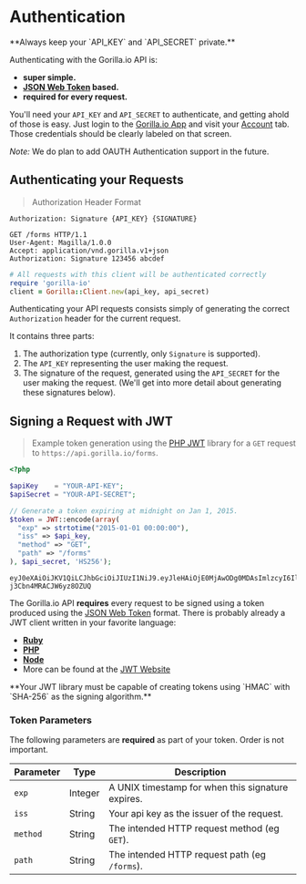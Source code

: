 # Authentication

<aside class="notice">
**Always keep your `API_KEY` and `API_SECRET` private.**
</aside>

Authenticating with the Gorilla.io API is:

* **super simple.**
* **[JSON Web Token][jwt] based.**
* **required for every request.**

You'll need your `API_KEY` and `API_SECRET` to authenticate, and getting ahold
of those is easy. Just login to the [Gorilla.io App](https://app.gorilla.io)
and visit your [Account](https://app.gorilla.io/account) tab. Those credentials
should be clearly labeled on that screen.

_Note:_ We do plan to add OAUTH Authentication support in the future.

## Authenticating your Requests

> Authorization Header Format

```
Authorization: Signature {API_KEY} {SIGNATURE}
```

```http
GET /forms HTTP/1.1
User-Agent: Magilla/1.0.0
Accept: application/vnd.gorilla.v1+json
Authorization: Signature 123456 abcdef
```

```ruby
# All requests with this client will be authenticated correctly
require 'gorilla-io'
client = Gorilla::Client.new(api_key, api_secret)
```

Authenticating your API requests consists simply of generating the correct
`Authorization` header for the current request.

It contains three parts:

1. The authorization type (currently, only `Signature` is supported).
2. The `API_KEY` representing the user making the request.
3. The signature of the request, generated using the `API_SECRET` for the user
   making the request. (We'll get into more detail about generating these
   signatures below).

## Signing a Request with JWT

> Example token generation using the [PHP JWT][jwt-php] library for a `GET`
> request to `https://api.gorilla.io/forms`.

```php
<?php

$apiKey    = "YOUR-API-KEY";
$apiSecret = "YOUR-API-SECRET";

// Generate a token expiring at midnight on Jan 1, 2015.
$token = JWT::encode(array(
  "exp" => strtotime("2015-01-01 00:00:00"),
  "iss" => $api_key,
  "method" => "GET",
  "path" => "/forms"
), $api_secret, 'HS256');
```

```
eyJ0eXAiOiJKV1QiLCJhbGciOiJIUzI1NiJ9.eyJleHAiOjE0MjAwODg0MDAsImlzcyI6IllPVVItQVBJLUtFWSIsIm1ldGhvZCI6IkdFVCIsInBhdGgiOiIvZm9ybXMifQ.n6ifGMuug2hmvtY6MxLSG6-j3Cbn4MRACJW6yz8OZUQ
```

The Gorilla.io API **requires** every request to be signed using a token
produced using the [JSON Web Token][jwt] format. There is probably already a JWT
client written in your favorite language:

* [**Ruby**][jwt-ruby]
* [**PHP**][jwt-php]
* [**Node**](https://github.com/auth0/node-jsonwebtoken)
* More can be found at the [JWT Website](http://jwt.io/)

<aside class="notice">
**Your JWT library must be capable of creating tokens using `HMAC` with
`SHA-256` as the signing algorithm.**
</aside>

### Token Parameters

The following parameters are **required** as part of your token. Order is not important.

Parameter | Type    | Description
----------|---------|------------
`exp`     | Integer | A UNIX timestamp for when this signature expires.
`iss`     | String  | Your api key as the issuer of the request.
`method`  | String  | The intended HTTP request method (eg `GET`).
`path`    | String  | The intended HTTP request path (eg `/forms`).

[jwt]: http://jwt.io/ (JSON Web Token)
[jwt-ruby]: https://github.com/progrium/ruby-jwt (Ruby JWT)
[jwt-php]: https://github.com/firebase/php-jwt (PHP JWT)
